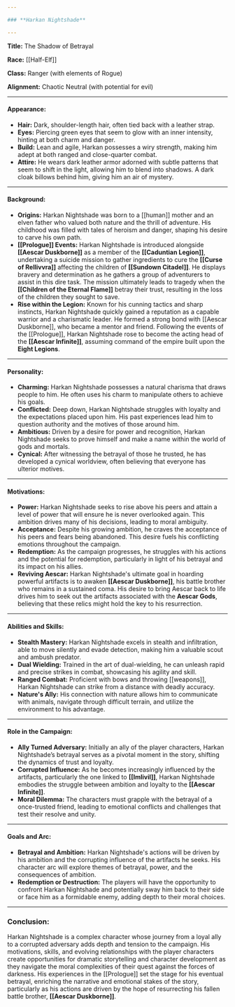 ```yaml
---

### **Harkan Nightshade**

---
```

**Title:** The Shadow of Betrayal

**Race:** [[Half-Elf]]

**Class:** Ranger (with elements of Rogue)

**Alignment:** Chaotic Neutral (with potential for evil)

---

#### **Appearance:**
- **Hair:** Dark, shoulder-length hair, often tied back with a leather strap.
- **Eyes:** Piercing green eyes that seem to glow with an inner intensity, hinting at both charm and danger.
- **Build:** Lean and agile, Harkan possesses a wiry strength, making him adept at both ranged and close-quarter combat.
- **Attire:** He wears dark leather armor adorned with subtle patterns that seem to shift in the light, allowing him to blend into shadows. A dark cloak billows behind him, giving him an air of mystery.

---

#### **Background:**
- **Origins:** Harkan Nightshade was born to a [[human]] mother and an elven father who valued both nature and the thrill of adventure. His childhood was filled with tales of heroism and danger, shaping his desire to carve his own path.
- **[[Prologue]] Events:** Harkan Nightshade is introduced alongside **[[Aescar Duskborne]]** as a member of the **[[Caduntian Legion]]**, undertaking a suicide mission to gather ingredients to cure the **[[Curse of Rellivvra]]** affecting the children of **[[Sundown Citadel]]**. He displays bravery and determination as he gathers a group of adventurers to assist in this dire task. The mission ultimately leads to tragedy when the **[[Children of the Eternal Flame]]** betray their trust, resulting in the loss of the children they sought to save.
- **Rise within the Legion:** Known for his cunning tactics and sharp instincts, Harkan Nightshade quickly gained a reputation as a capable warrior and a charismatic leader. He formed a strong bond with [[Aescar Duskborne]], who became a mentor and friend. Following the events of the [[Prologue]], Harkan Nightshade rose to become the acting head of the **[[Aescar Infinite]]**, assuming command of the empire built upon the **Eight Legions**.

---

#### **Personality:**
- **Charming:** Harkan Nightshade possesses a natural charisma that draws people to him. He often uses his charm to manipulate others to achieve his goals.
- **Conflicted:** Deep down, Harkan Nightshade struggles with loyalty and the expectations placed upon him. His past experiences lead him to question authority and the motives of those around him.
- **Ambitious:** Driven by a desire for power and recognition, Harkan Nightshade seeks to prove himself and make a name within the world of gods and mortals.
- **Cynical:** After witnessing the betrayal of those he trusted, he has developed a cynical worldview, often believing that everyone has ulterior motives.

---

#### **Motivations:**
- **Power:** Harkan Nightshade seeks to rise above his peers and attain a level of power that will ensure he is never overlooked again. This ambition drives many of his decisions, leading to moral ambiguity.
- **Acceptance:** Despite his growing ambition, he craves the acceptance of his peers and fears being abandoned. This desire fuels his conflicting emotions throughout the campaign.
- **Redemption:** As the campaign progresses, he struggles with his actions and the potential for redemption, particularly in light of his betrayal and its impact on his allies.
- **Reviving Aescar:** Harkan Nightshade's ultimate goal in hoarding powerful artifacts is to awaken **[[Aescar Duskborne]]**, his battle brother who remains in a sustained coma. His desire to bring Aescar back to life drives him to seek out the artifacts associated with the **Aescar Gods**, believing that these relics might hold the key to his resurrection.

---

#### **Abilities and Skills:**
- **Stealth Mastery:** Harkan Nightshade excels in stealth and infiltration, able to move silently and evade detection, making him a valuable scout and ambush predator.
- **Dual Wielding:** Trained in the art of dual-wielding, he can unleash rapid and precise strikes in combat, showcasing his agility and skill.
- **Ranged Combat:** Proficient with bows and throwing [[weapons]], Harkan Nightshade can strike from a distance with deadly accuracy.
- **Nature's Ally:** His connection with nature allows him to communicate with animals, navigate through difficult terrain, and utilize the environment to his advantage.

---

#### **Role in the Campaign:**
- **Ally Turned Adversary:** Initially an ally of the player characters, Harkan Nightshade’s betrayal serves as a pivotal moment in the story, shifting the dynamics of trust and loyalty.
- **Corrupted Influence:** As he becomes increasingly influenced by the artifacts, particularly the one linked to **[[Imlivil]]**, Harkan Nightshade embodies the struggle between ambition and loyalty to the **[[Aescar Infinite]]**.
- **Moral Dilemma:** The characters must grapple with the betrayal of a once-trusted friend, leading to emotional conflicts and challenges that test their resolve and unity.

---

#### **Goals and Arc:**
- **Betrayal and Ambition:** Harkan Nightshade's actions will be driven by his ambition and the corrupting influence of the artifacts he seeks. His character arc will explore themes of betrayal, power, and the consequences of ambition.
- **Redemption or Destruction:** The players will have the opportunity to confront Harkan Nightshade and potentially sway him back to their side or face him as a formidable enemy, adding depth to their moral choices.

---

### **Conclusion:**
Harkan Nightshade is a complex character whose journey from a loyal ally to a corrupted adversary adds depth and tension to the campaign. His motivations, skills, and evolving relationships with the player characters create opportunities for dramatic storytelling and character development as they navigate the moral complexities of their quest against the forces of darkness. His experiences in the [[Prologue]] set the stage for his eventual betrayal, enriching the narrative and emotional stakes of the story, particularly as his actions are driven by the hope of resurrecting his fallen battle brother, **[[Aescar Duskborne]]**.